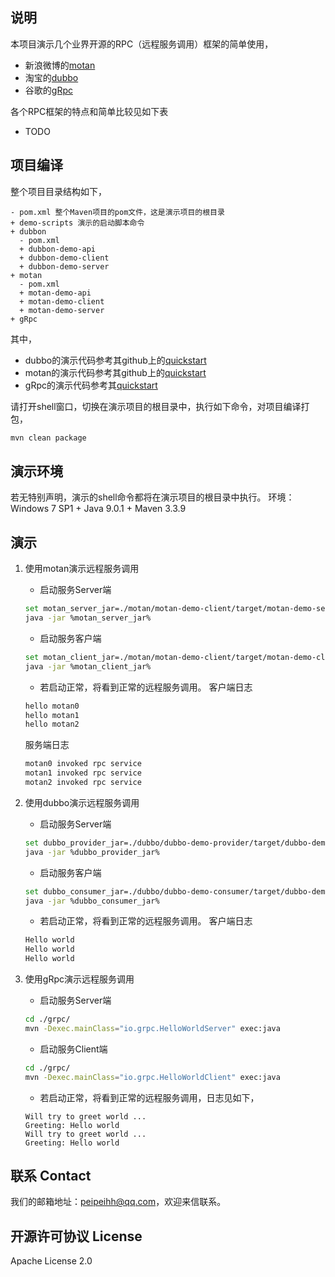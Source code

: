 
## 说明

本项目演示几个业界开源的RPC（远程服务调用）框架的简单使用，
- 新浪微博的[motan](https://github.com/weibocom/motan)
- 淘宝的[dubbo](http://dubbo.io)
- 谷歌的[gRpc](https://grpc.io/)

各个RPC框架的特点和简单比较见如下表
- TODO


## 项目编译
整个项目目录结构如下，
```
- pom.xml 整个Maven项目的pom文件，这是演示项目的根目录
+ demo-scripts 演示的启动脚本命令
+ dubbon
  - pom.xml
  + dubbon-demo-api
  + dubbon-demo-client
  + dubbon-demo-server
+ motan
  - pom.xml
  + motan-demo-api
  + motan-demo-client
  + motan-demo-server
+ gRpc
```

其中，
- dubbo的演示代码参考其github上的[quickstart](https://dubbo.gitbooks.io/dubbo-user-book/content/quick-start.html)
- motan的演示代码参考其github上的[quickstart](https://github.com/weibocom/motan/wiki/en_quickstart)
- gRpc的演示代码参考其[quickstart](https://grpc.io/docs/quickstart/java.html)

请打开shell窗口，切换在演示项目的根目录中，执行如下命令，对项目编译打包，
``` bash
mvn clean package
```

## 演示环境

若无特别声明，演示的shell命令都将在演示项目的根目录中执行。
环境：Windows 7 SP1 + Java 9.0.1 + Maven 3.3.9

## 演示

1. 使用motan演示远程服务调用

   * 启动服务Server端
   ``` bash
   set motan_server_jar=./motan/motan-demo-client/target/motan-demo-server-1.0-SNAPSHOT.jar
   java -jar %motan_server_jar%
   ```
   * 启动服务客户端
   ``` bash
   set motan_client_jar=./motan/motan-demo-client/target/motan-demo-client-1.0-SNAPSHOT.jar
   java -jar %motan_client_jar%
   ```
   * 若启动正常，将看到正常的远程服务调用。
   客户端日志
   ``` bash
   hello motan0
   hello motan1
   hello motan2
   ```
   服务端日志
   ``` bash
   motan0 invoked rpc service
   motan1 invoked rpc service
   motan2 invoked rpc service
   ```

2. 使用dubbo演示远程服务调用
   * 启动服务Server端
   ``` bash
   set dubbo_provider_jar=./dubbo/dubbo-demo-provider/target/dubbo-demo-provider-1.0-SNAPSHOT.jar
   java -jar %dubbo_provider_jar%
   ```
   * 启动服务客户端
   ``` bash
   set dubbo_consumer_jar=./dubbo/dubbo-demo-consumer/target/dubbo-demo-consumer-1.0-SNAPSHOT.jar
   java -jar %dubbo_consumer_jar%
   ```
   * 若启动正常，将看到正常的远程服务调用。
   客户端日志
   ``` bash
   Hello world
   Hello world
   Hello world
   ```

3. 使用gRpc演示远程服务调用
   * 启动服务Server端
   ``` bash
   cd ./grpc/
   mvn -Dexec.mainClass="io.grpc.HelloWorldServer" exec:java
   ```
   * 启动服务Client端
   ``` bash
   cd ./grpc/
   mvn -Dexec.mainClass="io.grpc.HelloWorldClient" exec:java
   ```
   * 若启动正常，将看到正常的远程服务调用，日志见如下，
   ```
   Will try to greet world ...
   Greeting: Hello world
   Will try to greet world ...
   Greeting: Hello world
   ```
   
## 联系 Contact
我们的邮箱地址：peipeihh@qq.com，欢迎来信联系。

## 开源许可协议 License
Apache License 2.0
